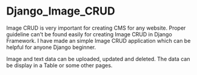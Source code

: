 ﻿# Django_Image_CRUD

Image CRUD is very important for creating CMS for any website.
Proper guideline can't be found easily for creating Image CRUD in Django Framework.
I have made an simple Image CRUD application which can be helpful for anyone Django beginner.

Image and text data can be uploaded, updated and deleted.
The data can be display in a Table or some other pages.


